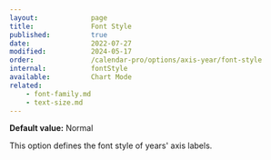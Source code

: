 ```yaml
---
layout:             page
title:              Font Style
published:          true
date:               2022-07-27
modified:           2024-05-17
order:              /calendar-pro/options/axis-year/font-style
internal:           fontStyle
available:          Chart Mode
related:
    - font-family.md
    - text-size.md
---
```

**Default value:** Normal

This option defines the font style of years' axis labels.  

